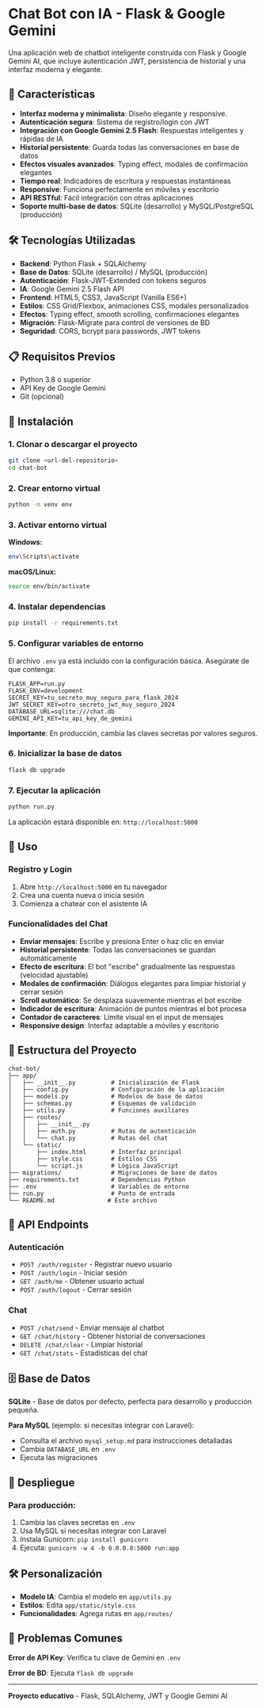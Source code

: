 # Chat Bot con IA - Flask & Google Gemini

Una aplicación web de chatbot inteligente construida con Flask y Google Gemini AI, que incluye autenticación JWT, persistencia de historial y una interfaz moderna y elegante.

## 🚀 Características

- **Interfaz moderna y minimalista**: Diseño elegante y responsive.
- **Autenticación segura**: Sistema de registro/login con JWT
- **Integración con Google Gemini 2.5 Flash**: Respuestas inteligentes y rápidas de IA
- **Historial persistente**: Guarda todas las conversaciones en base de datos
- **Efectos visuales avanzados**: Typing effect, modales de confirmación elegantes
- **Tiempo real**: Indicadores de escritura y respuestas instantáneas
- **Responsive**: Funciona perfectamente en móviles y escritorio
- **API RESTful**: Fácil integración con otras aplicaciones
- **Soporte multi-base de datos**: SQLite (desarrollo) y MySQL/PostgreSQL (producción)

## 🛠️ Tecnologías Utilizadas

- **Backend**: Python Flask + SQLAlchemy
- **Base de Datos**: SQLite (desarrollo) / MySQL (producción)
- **Autenticación**: Flask-JWT-Extended con tokens seguros
- **IA**: Google Gemini 2.5 Flash API
- **Frontend**: HTML5, CSS3, JavaScript (Vanilla ES6+)
- **Estilos**: CSS Grid/Flexbox, animaciones CSS, modales personalizados
- **Efectos**: Typing effect, smooth scrolling, confirmaciones elegantes
- **Migración**: Flask-Migrate para control de versiones de BD
- **Seguridad**: CORS, bcrypt para passwords, JWT tokens

## 📋 Requisitos Previos

- Python 3.8 o superior
- API Key de Google Gemini
- Git (opcional)

## 🔧 Instalación

### 1. Clonar o descargar el proyecto

```bash
git clone <url-del-repositorio>
cd chat-bot
```

### 2. Crear entorno virtual

```bash
python -m venv env
```

### 3. Activar entorno virtual

**Windows:**
```bash
env\Scripts\activate
```

**macOS/Linux:**
```bash
source env/bin/activate
```

### 4. Instalar dependencias

```bash
pip install -r requirements.txt
```

### 5. Configurar variables de entorno

El archivo `.env` ya está incluido con la configuración básica. Asegúrate de que contenga:

```env
FLASK_APP=run.py
FLASK_ENV=development
SECRET_KEY=tu_secreto_muy_seguro_para_flask_2024
JWT_SECRET_KEY=otro_secreto_jwt_muy_seguro_2024
DATABASE_URL=sqlite:///chat.db
GEMINI_API_KEY=tu_api_key_de_gemini
```

**Importante**: En producción, cambia las claves secretas por valores seguros.

### 6. Inicializar la base de datos

```bash
flask db upgrade
```

### 7. Ejecutar la aplicación

```bash
python run.py
```

La aplicación estará disponible en: `http://localhost:5000`

## 🎯 Uso

### Registro y Login
1. Abre `http://localhost:5000` en tu navegador
2. Crea una cuenta nueva o inicia sesión
3. Comienza a chatear con el asistente IA

### Funcionalidades del Chat
- **Enviar mensajes**: Escribe y presiona Enter o haz clic en enviar
- **Historial persistente**: Todas las conversaciones se guardan automáticamente
- **Efecto de escritura**: El bot "escribe" gradualmente las respuestas (velocidad ajustable)
- **Modales de confirmación**: Diálogos elegantes para limpiar historial y cerrar sesión
- **Scroll automático**: Se desplaza suavemente mientras el bot escribe
- **Indicador de escritura**: Animación de puntos mientras el bot procesa
- **Contador de caracteres**: Límite visual en el input de mensajes
- **Responsive design**: Interfaz adaptable a móviles y escritorio

## 📁 Estructura del Proyecto

```
chat-bot/
├── app/
│   ├── __init__.py          # Inicialización de Flask
│   ├── config.py            # Configuración de la aplicación
│   ├── models.py            # Modelos de base de datos
│   ├── schemas.py           # Esquemas de validación
│   ├── utils.py             # Funciones auxiliares
│   ├── routes/
│   │   ├── __init__.py
│   │   ├── auth.py          # Rutas de autenticación
│   │   └── chat.py          # Rutas del chat
│   └── static/
│       ├── index.html       # Interfaz principal
│       ├── style.css        # Estilos CSS
│       └── script.js        # Lógica JavaScript
├── migrations/              # Migraciones de base de datos
├── requirements.txt         # Dependencias Python
├── .env                     # Variables de entorno
├── run.py                   # Punto de entrada
└── README.md               # Este archivo
```

## 🔌 API Endpoints

### Autenticación
- `POST /auth/register` - Registrar nuevo usuario
- `POST /auth/login` - Iniciar sesión
- `GET /auth/me` - Obtener usuario actual
- `POST /auth/logout` - Cerrar sesión

### Chat
- `POST /chat/send` - Enviar mensaje al chatbot
- `GET /chat/history` - Obtener historial de conversaciones
- `DELETE /chat/clear` - Limpiar historial
- `GET /chat/stats` - Estadísticas del chat


## 🗄️ Base de Datos

**SQLite** - Base de datos por defecto, perfecta para desarrollo y producción pequeña.

**Para MySQL** (ejemplo: si necesitas integrar con Laravel):
- Consulta el archivo `mysql_setup.md` para instrucciones detalladas
- Cambia `DATABASE_URL` en `.env`
- Ejecuta las migraciones

## 🚀 Despliegue

### Para producción:
1. Cambia las claves secretas en `.env`
2. Usa MySQL si necesitas integrar con Laravel
3. Instala Gunicorn: `pip install gunicorn`
4. Ejecuta: `gunicorn -w 4 -b 0.0.0.0:5000 run:app`

## 🛠️ Personalización

- **Modelo IA**: Cambia el modelo en `app/utils.py`
- **Estilos**: Edita `app/static/style.css`
- **Funcionalidades**: Agrega rutas en `app/routes/`

## 🐛 Problemas Comunes

**Error de API Key**: Verifica tu clave de Gemini en `.env`

**Error de BD**: Ejecuta `flask db upgrade`

---

**Proyecto educativo** - Flask, SQLAlchemy, JWT y Google Gemini AI
